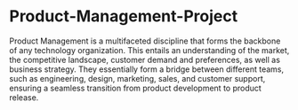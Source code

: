 # Product-Management-Project
Product Management is a multifaceted discipline that forms the backbone of any technology organization. This entails an understanding of the market, the competitive landscape, customer demand and preferences, as well as business strategy. They essentially form a bridge between different teams, such as engineering, design, marketing, sales, and customer support, ensuring a seamless transition from product development to product release.
